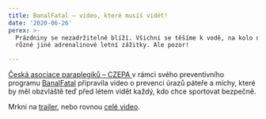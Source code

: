 ```yaml
---
title: BanalFatal – video, které musíš vidět!
date: '2020-06-26'
perex: >-
  Prázdniny se nezadržitelně blíží. Všichni se těšíme k vodě, na kolo nebo na
  různé jiné adrenalinové letní zážitky. Ale pozor!

---
```





[Česká asociace paraplegiků – CZEPA ](https://czepa.cz/)v rámci svého preventivního programu [BanalFatal](https://www.facebook.com/BanalFatal/?eid=ARCu80ayd-Et3gf5mUMpNdQTGN6IR2WkUbWSBmDhF6tG7gAxEkZKPYriV1Dmc394uWZsyQpc2OyIHay1&amp;fref=mentions) připravila video o prevenci úrazů páteře a míchy, které by měl obzvláště teď před létem vidět každý, kdo chce sportovat bezpečně.



Mrkni na [trailer](https://www.youtube.com/watch?v=rhw-zPb0YRk&amp;fbclid=IwAR0fVLuI8YTQnT5LFAvXkdx5aJptCLmLiYmx4oTF5F92UTUXKBHCBjLU0BI), nebo rovnou [celé video](https://www.youtube.com/watch?v=rl5i05Skzek).



